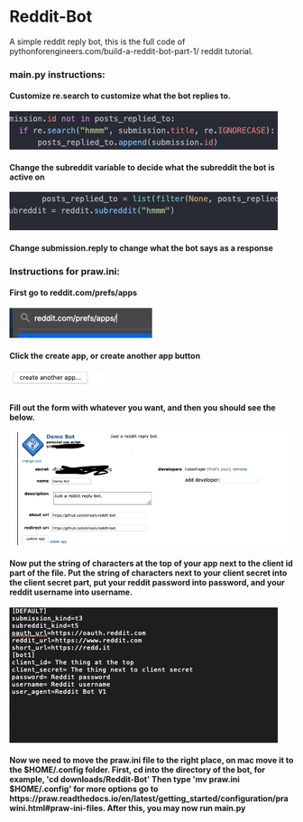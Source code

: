 <h1>Reddit-Bot</h1>
A simple reddit reply bot, this is the full code of pythonforengineers.com/build-a-reddit-bot-part-1/ reddit tutorial. 

<h3>main.py instructions:</h3>
<h4>Customize re.search to customize what the bot replies to.</h4>
<img src='https://raw.githubusercontent.com/elnepik/Reddit-Bot/master/Screen%20Shot%202020-07-13%20at%208.55.54%20AM.png'>
<h4>Change the subreddit variable to decide what the subreddit the bot is active on</h4>
<img src='https://raw.githubusercontent.com/elnepik/Reddit-Bot/master/Screen%20Shot%202020-07-13%20at%208.56.06%20AM.png'>
<h4>Change submission.reply to change what the bot says as a response</h4>
<h3>Instructions for praw.ini:</h3>
<h4>First go to reddit.com/prefs/apps</h4>
<img src='https://raw.githubusercontent.com/elnepik/Reddit-Bot/master/Screen%20Shot%202020-07-13%20at%208.40.44%20AM.png'>
 <h4>Click the create app, or create another app button</h4>
<img src='https://raw.githubusercontent.com/elnepik/Reddit-Bot/master/Screen%20Shot%202020-07-13%20at%208.41.10%20AM.png'>
 <h4>Fill out the form with whatever you want, and then you should see the below.</h4>
<img src='https://raw.githubusercontent.com/elnepik/Reddit-Bot/master/Screen%20Shot%202020-07-13%20at%208.44.49%20AM.png'>
<h4>Now put the string of characters at the top of your app next to the client id part of the file. Put the string of characters next to your client secret into the client secret part, put your reddit password into password, and your reddit username into username.</h4>
<img src='https://raw.githubusercontent.com/elnepik/Reddit-Bot/master/Screen%20Shot%202020-07-13%20at%209.27.35%20AM.png'>
<h4>Now we need to move the praw.ini file to the right place, on mac move it to the $HOME/.config folder. First, cd into the directory of the bot, for example, 'cd downloads/Reddit-Bot' Then type 'mv praw.ini $HOME/.config' for more options go to https://praw.readthedocs.io/en/latest/getting_started/configuration/prawini.html#praw-ini-files. After this, you may now run main.py</h4>




